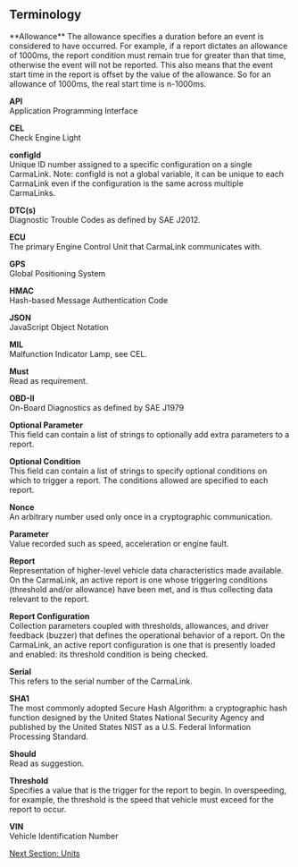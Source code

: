 <h2>Terminology</h2>  
**Allowance**  
The allowance specifies a duration before an event is considered to have occurred.  For example, if a report dictates an allowance of 1000ms, the report condition must remain true for greater than that time, otherwise the event will not be reported.  This also means that the event start time in the report is offset by the value of the allowance.  So for an allowance of 1000ms, the real start time is n-1000ms.  
  
**API**  
Application Programming Interface  
  
**CEL**  
Check Engine Light  
  
**configId**  
Unique ID number assigned to a specific configuration on a single CarmaLink.  Note: configId is not a global variable, it can be unique to each CarmaLink even if the configuration is the same across multiple CarmaLinks.  

**DTC(s)**  
Diagnostic Trouble Codes as defined by SAE J2012.  

**ECU**  
The primary Engine Control Unit that CarmaLink communicates with.  

**GPS**  
Global Positioning System  

**HMAC**  
Hash-based Message Authentication Code  

**JSON**  
JavaScript Object Notation  

**MIL**  
Malfunction Indicator Lamp, see CEL.  

**Must**  
Read as requirement.  

**OBD-II**  
On-Board Diagnostics as defined by SAE J1979  

**Optional Parameter**  
This field can contain a list of strings to optionally add extra parameters to a report.  

**Optional Condition**  
This field can contain a list of strings to specify optional conditions on which to trigger a report. The conditions allowed are specified to each report.  

**Nonce**  
An arbitrary number used only once in a cryptographic communication.  

**Parameter**  
Value recorded such as speed, acceleration or engine fault.  

**Report**  
Representation of higher-level vehicle data characteristics made available. On the CarmaLink, an active report is one whose triggering conditions (threshold and/or allowance) have been met, and is thus collecting data relevant to the report.  

**Report Configuration**  
Collection parameters coupled with thresholds, allowances, and driver feedback (buzzer) that defines the operational behavior of a report. On the CarmaLink, an active report configuration is one that is presently loaded and enabled: its threshold condition is being checked.  

**Serial**  
This refers to the serial number of the CarmaLink.  

**SHA1**  
The most commonly adopted Secure Hash Algorithm: a cryptographic hash function designed by the United States National Security Agency and published by the United States NIST as a U.S. Federal Information Processing Standard.  

**Should**  
Read as suggestion.  

**Threshold**  
Specifies a value that is the trigger for the report to begin. In overspeeding, for example, the threshold is the speed that vehicle must exceed for the report to occur.  

**VIN**  
Vehicle Identification Number  
  
<a href="https://github.com/CarmaSys/CarmaLinkAPI/blob/1.5/units.md">Next Section: Units</a>


